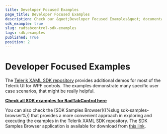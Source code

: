 ```yaml
---
title: Developer Focused Examples
page_title: Developer Focused Examples
description: Check our &quot;Developer Focused Examples&quot; documentation article for the RadTabControl {{ site.framework_name }} control.
sdk_example: true
slug: radtabcontrol-sdk-examples
tags: sdk,examples
published: True
position: 2
---
```


# Developer Focused Examples

The [Telerik XAML SDK repository](https://github.com/telerik/xaml-sdk/tree/master/) provides additional demos for most of the Telerik UI for WPF controls. The examples demonstrate many specific user case scenarios, that might be really helpful. 

__[Check all SDK examples for RadTabControl here](https://github.com/telerik/xaml-sdk/tree/master/TabControl)__

You can also check the [SDK Samples Browser]({%slug sdk-samples-browser%}) that provides a more convenient approach in exploring and executing the examples in the Telerik XAML SDK repository. The SDK Samples Browser application is available for download from [this link](https://demos.telerik.com/xaml-sdkbrowser/).
